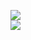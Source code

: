 [![](https://img.shields.io/badge/Made%20With-Github%20Spray-lightgrey.svg?style=for-the-badge&logo=github)](https://github.com/Annihil/github-spray#27974)  
[![](https://i.imgur.com/2DrTn0Z.gif)](https://github.com/Annihil/github-spray)